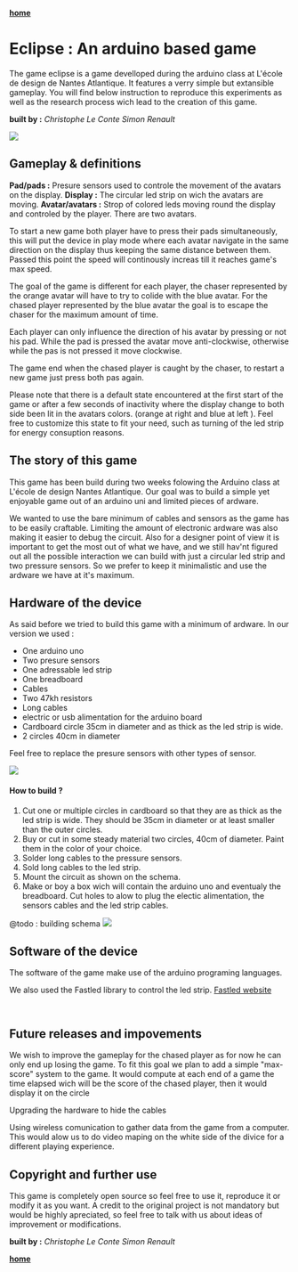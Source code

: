 [**home**](../README.md)

# Eclipse : An arduino based game

The game eclipse is a game develloped during the arduino class at L'école de design de Nantes Atlantique.  It features a verry simple but extansible gameplay.  You will find below instruction to reproduce this experiments as well as the research process wich lead to the creation of this game.

**built by :** 
_Christophe Le Conte_
_Simon Renault_

![](images/GIF.gif)

## Gameplay & definitions

**Pad/pads :**  Presure sensors used to controle the movement of the avatars on the display.
**Display :** The circular led strip on wich the avatars are moving.
**Avatar/avatars :**  Strop of colored leds moving round the display and controled by the player. There are two avatars.

To start a new game both player have to press their pads simultaneously, this will put the device in play mode where each avatar navigate in the same direction on the display thus keeping the same distance between them. Passed this point the speed will continously increas till it reaches game's max speed.

The goal of the game is different for each player, the chaser represented by the orange avatar will have to try to colide with the blue avatar. For the chased player represented by the blue avatar the goal is to escape the chaser for the maximum amount of time.

Each player can only influence the direction of his avatar by pressing or not his pad.  While the pad is pressed the avatar move anti-clockwise, otherwise while the pas is not pressed it move clockwise.

The game end when the chased player is caught by the chaser, to restart a new game just press both pas again.

Please note that there is a default state encountered at the first start of the game or after a few seconds of inactivity where the display change to both side been lit in the avatars colors. (orange at right and blue at left ).  Feel free to customize this state to fit your need, such as turning of the led strip for energy consuption reasons.

## The story of this game

This game has been build during two weeks folowing the Arduino class at L'école de design Nantes Atlantique.  Our goal was to build a simple yet enjoyable game out of an arduino uni and limited pieces of ardware.

We wanted to use the bare minimum of cables and sensors as the game has to be easily craftable. Limiting the amount of electronic ardware was also making it easier to debug the circuit. Also for a designer point of view it is important to get the most out of what we have, and we still hav'nt figured out all the possible interaction we can build with just a circular led strip and two pressure sensors.  So we prefer to keep it minimalistic and use the ardware we have at it's maximum.

## Hardware of the device

As said before we tried to build this game with a minimum of ardware. In  our version we used :
 - One arduino uno
 - Two presure sensors
 - One adressable led strip
 - One breadboard
 - Cables
 - Two 47kh resistors
 - Long cables 
 - electric or usb alimentation for the arduino board
 - Cardboard circle 35cm in diameter and as thick as the led strip is wide.
 - 2 circles 40cm in diameter

Feel free to replace the presure sensors with other types of sensor.

![](images/circuit.png)

#### How to build ?

1) Cut one or multiple circles in cardboard so that they are as thick as the led strip is wide. They should be 35cm in diameter or at least smaller than the outer circles.
2) Buy or cut in some steady material two circles, 40cm of diameter.  Paint them in the color of your choice.
3) Solder long cables to the pressure sensors.
4) Sold long cables to the led strip.
5) Mount the circuit as shown on the schema.
6) Make or boy a box wich will contain the arduino uno and eventualy the breadboard.  Cut holes to alow to plug the electic alimentation, the sensors cables and the led strip cables.

@todo : building schema
![](images/IMG_20190129_201330.jpg)


## Software of the device

The software of the game make use of the arduino programing languages.

We also used the Fastled library to control the led strip.
[Fastled website](http://fastled.io/)

```c



```


## Future releases and impovements

We wish to improve the gameplay for the chased player as for now he can only end up losing the game.  To fit this goal we plan to add a simple "max-score" system to the game. It would compute at each end of a game the time elapsed wich will be the score of the chased player, then it would display it on the circle 
  
Upgrading the hardware to hide the cables 

Using wireless comunication to gather data from the game from a computer.  This would alow us to do video maping on the white side of the divice for a different playing experience.

## Copyright and further use
 
This game is completely open source so feel free to use it, reproduce it or modify it as you want. A credit to the original project is not mandatory but would be highly apreciated, so feel free to talk with us about ideas of improvement or modifications.

**built by :** 
_Christophe Le Conte_
_Simon Renault_


[**home**](../README.md)
